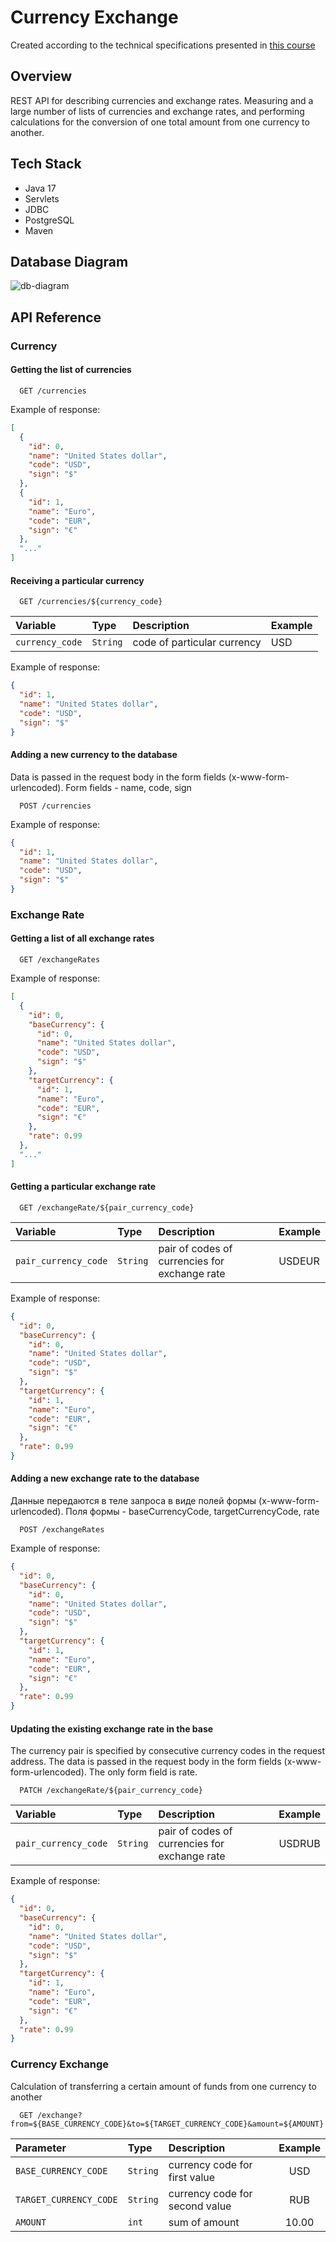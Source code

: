 # Currency Exchange

Created according to the technical specifications presented in 
[this course](https://zhukovsd.github.io/java-backend-learning-course/Projects/CurrencyExchange/)

## Overview
REST API for describing currencies and exchange rates. 
Measuring and a large number of lists of currencies and exchange rates, 
and performing calculations for the conversion of one total amount from one currency to another.

## Tech Stack

- Java 17
- Servlets
- JDBC
- PostgreSQL
- Maven


## Database Diagram

<img alt="db-diagram" src="images/database-diagram.png">

## API Reference

### Currency

#### Getting the list of currencies

```http
  GET /currencies
```

Example of response:

```json
[
  {
    "id": 0,
    "name": "United States dollar",
    "code": "USD",
    "sign": "$"
  },
  {
    "id": 1,
    "name": "Euro",
    "code": "EUR",
    "sign": "€"
  },
  "..."
]
```

#### Receiving a particular currency

```http
  GET /currencies/${currency_code}
```

| Variable        | Type     | Description                 | Example |
|:----------------|:---------|:----------------------------|---------|
| `currency_code` | `String` | code of particular currency | USD     |

Example of response:

```json
{
  "id": 1,
  "name": "United States dollar",
  "code": "USD",
  "sign": "$"
}

```

#### Adding a new currency to the database

Data is passed in the request body in the form fields (x-www-form-urlencoded).
Form fields - name, code, sign

```http
  POST /currencies
```

Example of response:

```json
{
  "id": 1,
  "name": "United States dollar",
  "code": "USD",
  "sign": "$"
}
```

### Exchange Rate

#### Getting a list of all exchange rates

```http
  GET /exchangeRates
```

Example of response:

```json
[
  {
    "id": 0,
    "baseCurrency": {
      "id": 0,
      "name": "United States dollar",
      "code": "USD",
      "sign": "$"
    },
    "targetCurrency": {
      "id": 1,
      "name": "Euro",
      "code": "EUR",
      "sign": "€"
    },
    "rate": 0.99
  },
  "..."
]
```

#### Getting a particular exchange rate

```http
  GET /exchangeRate/${pair_currency_code}
```

| Variable             | Type     | Description                                   | Example |
|:---------------------|:---------|:----------------------------------------------|---------|
| `pair_currency_code` | `String` | pair of codes of currencies for exchange rate | USDEUR  |

Example of response:

```json
{
  "id": 0,
  "baseCurrency": {
    "id": 0,
    "name": "United States dollar",
    "code": "USD",
    "sign": "$"
  },
  "targetCurrency": {
    "id": 1,
    "name": "Euro",
    "code": "EUR",
    "sign": "€"
  },
  "rate": 0.99
}
```

#### Adding a new exchange rate to the database

Данные передаются в теле запроса в виде полей формы (x-www-form-urlencoded).
Поля формы - baseCurrencyCode, targetCurrencyCode, rate

```http
  POST /exchangeRates
```

Example of response:

```json
{
  "id": 0,
  "baseCurrency": {
    "id": 0,
    "name": "United States dollar",
    "code": "USD",
    "sign": "$"
  },
  "targetCurrency": {
    "id": 1,
    "name": "Euro",
    "code": "EUR",
    "sign": "€"
  },
  "rate": 0.99
}
```

#### Updating the existing exchange rate in the base

The currency pair is specified by consecutive currency codes in the request address.
The data is passed in the request body in the form fields (x-www-form-urlencoded).
The only form field is rate.

```http
  PATCH /exchangeRate/${pair_currency_code}
```

| Variable             | Type     | Description                                   | Example |
|:---------------------|:---------|:----------------------------------------------|:-------:|
| `pair_currency_code` | `String` | pair of codes of currencies for exchange rate | USDRUB  |

Example of response:

```json
{
  "id": 0,
  "baseCurrency": {
    "id": 0,
    "name": "United States dollar",
    "code": "USD",
    "sign": "$"
  },
  "targetCurrency": {
    "id": 1,
    "name": "Euro",
    "code": "EUR",
    "sign": "€"
  },
  "rate": 0.99
}
```

### Currency Exchange

Calculation of transferring a certain amount of funds from one currency to another

```http
  GET /exchange?from=${BASE_CURRENCY_CODE}&to=${TARGET_CURRENCY_CODE}&amount=${AMOUNT}
```

| Parameter              | Type     | Description                    | Example |
|:-----------------------|:---------|:-------------------------------|:-------:|
| `BASE_CURRENCY_CODE`   | `String` | currency code for first value  |   USD   |
| `TARGET_CURRENCY_CODE` | `String` | currency code for second value |   RUB   |
| `AMOUNT`               | `int`    | sum of amount                  |  10.00  |